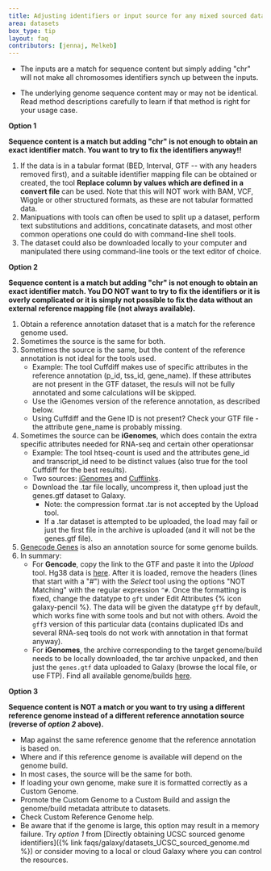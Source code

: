 ```yaml
---
title: Adjusting identifiers or input source for any mixed sourced data
area: datasets
box_type: tip
layout: faq
contributors: [jennaj, Melkeb]
---
```



- The inputs are a match for sequence content but simply adding "chr" will not make all chromosomes identifiers synch up between the inputs.

- The underlying genome sequence content may or may not be identical. Read method descriptions carefully to learn if that method is right for your usage case.

**Option 1**

**Sequence content is a match but adding "chr" is not enough to obtain an exact identifier match. You want to try to fix the identifiers anyway!!**

1. If the data is in a tabular format (BED, Interval, GTF -- with any headers removed first), and a suitable identifier mapping file can be obtained or created, the tool **Replace column by values which are defined in a convert file** can be used. Note that this will NOT work with BAM, VCF, Wiggle or other structured formats, as these are not tabular formatted data.
2. Manipuations with tools can often be used to split up a dataset, perform text substitutions and additions, concatinate datasets, and most other common operations one could do with command-line shell tools.
3. The dataset could also be downloaded locally to your computer and manipulated there using command-line tools or the text editor of choice.

**Option 2**

**Sequence content is a match but adding "chr" is not enough to obtain an exact identifier match. You DO NOT want to try to fix the identifiers or it is overly complicated or it is simply not possible to fix the data without an external reference mapping file (not always available).**

1. Obtain a reference annotation dataset that is a match for the reference genome used.
2. Sometimes the source is the same for both.
3. Sometimes the source is the same, but the content of the reference annotation is not ideal for the tools used.
    - Example: The tool Cuffdiff makes use of specific attributes in the reference annotation (p_id, tss_id, gene_name). If these attributes are not present in the     GTF dataset, the resuls will not be fully annotated and some calculations will be skipped.
    - Use the iGenomes version of the reference annotation, as described below.
    - Using Cuffdiff and the Gene ID is not present? Check your GTF file - the attribute gene_name is probably missing.
4. Sometimes the source can be **iGenomes**, which does contain the extra specific attributes needed for RNA-seq and certain other operationsar
    - Example: The tool htseq-count is used and the attributes gene_id and transcript_id need to be distinct values (also true for the tool Cuffdiff for the best results).
    - Two sources: [iGenomes](https://support.illumina.com/sequencing/sequencing_software/igenome.html) and [Cufflinks](http://cole-trapnell-lab.github.io/cufflinks/igenome_table/index.html).
    - Download the .tar file locally, uncompress it, then upload just the genes.gtf dataset to Galaxy.
        - Note: the compression format .tar is not accepted by the Upload tool.
        - If a .tar dataset is attempted to be uploaded, the load may fail or just the first file in the archive is uploaded (and it will not be the genes.gtf file).
5. [Genecode Genes](https://www.gencodegenes.org) is also an annotation source for some genome builds.
6. In summary:
    - For **Gencode**, copy the link to the GTF and paste it into the *Upload* tool. Hg38 data is [here](https://www.gencodegenes.org/). After it is loaded, remove the headers (lines that start with a "#") with the *Select* tool using the options "NOT Matching" with the regular expression `^#`. Once the formatting is fixed, change the datatype to `gft` under Edit Attributes {% icon galaxy-pencil %}. The data will be given the datatype `gff` by default, which works fine with some tools and but not with others. Avoid the `gff3` version of this particular data (contains duplicated IDs and several RNA-seq tools do not work with annotation in that format anyway).
    - For **iGenomes**, the archive corresponding to the target genome/build needs to be locally downloaded, the tar archive unpacked, and then just the `genes.gtf` data uploaded to Galaxy (browse the local file, or use FTP). Find all available genome/builds [here](https://support.illumina.com/sequencing/sequencing_software/igenome.html).


**Option 3**

**Sequence content is NOT a match or you want to try using a different reference genome instead of a different reference annotation source (reverse of *option 2* above).**

- Map against the same reference genome that the reference annotation is based on.
- Where and if this reference genome is available will depend on the genome build.
- In most cases, the source will be the same for both.
- If loading your own genome, make sure it is formatted correctly as a Custom Genome.
- Promote the Custom Genome to a Custom Build and assign the genome/build metadata attribute to datasets.
- Check Custom Reference Genome help.
- Be aware that if the genome is large, this option may result in a memory failure. Try *option 1* from [Directly obtaining UCSC sourced genome identifiers]({% link faqs/galaxy/datasets_UCSC_sourced_genome.md %}) or consider moving to a local or cloud Galaxy where you can control the resources.
